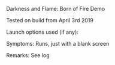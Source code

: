 Darkness and Flame: Born of Fire Demo

Tested on build from April 3rd 2019

Launch options used (if any):

Symptoms:
Runs, just with a blank screen

Remarks:
See log
